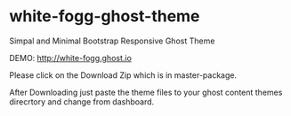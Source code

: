 white-fogg-ghost-theme
======================

Simpal and Minimal Bootstrap Responsive Ghost Theme

DEMO: http://white-fogg.ghost.io

Please click on the Download Zip which is in master-package.

After Downloading just paste the theme files to your ghost content themes direcrtory and change from dashboard.
